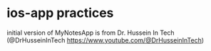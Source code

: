 # ios-app practices
initial version of MyNotesApp is from Dr. Hussein In Tech (@DrHusseinInTech https://www.youtube.com/@DrHusseinInTech)
